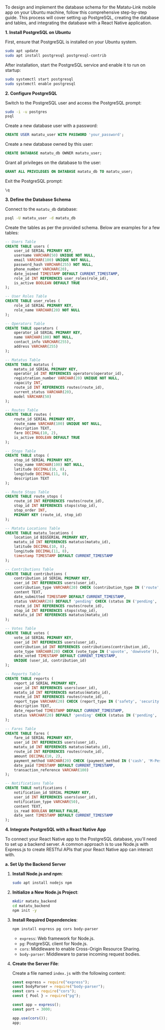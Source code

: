 To design and implement the database schema for the Matatu-Link mobile app on your Ubuntu machine, follow this comprehensive step-by-step guide. This process will cover setting up PostgreSQL, creating the database and tables, and integrating the database with a React Native application.

**1. Install PostgreSQL on Ubuntu**

First, ensure that PostgreSQL is installed on your Ubuntu system.

```bash
sudo apt update
sudo apt install postgresql postgresql-contrib
```

After installation, start the PostgreSQL service and enable it to run on startup:

```bash
sudo systemctl start postgresql
sudo systemctl enable postgresql
```

**2. Configure PostgreSQL**

Switch to the PostgreSQL user and access the PostgreSQL prompt:

```bash
sudo -i -u postgres
psql
```

Create a new database user with a password:

```sql
CREATE USER matatu_user WITH PASSWORD 'your_password';
```

Create a new database owned by this user:

```sql
CREATE DATABASE matatu_db OWNER matatu_user;
```

Grant all privileges on the database to the user:

```sql
GRANT ALL PRIVILEGES ON DATABASE matatu_db TO matatu_user;
```

Exit the PostgreSQL prompt:

```sql
\q
```

**3. Define the Database Schema**

Connect to the `matatu_db` database:

```bash
psql -U matatu_user -d matatu_db
```

Create the tables as per the provided schema. Below are examples for a few tables:

```sql
-- Users Table
CREATE TABLE users (
    user_id SERIAL PRIMARY KEY,
    username VARCHAR(50) UNIQUE NOT NULL,
    email VARCHAR(100) UNIQUE NOT NULL,
    password_hash VARCHAR(255) NOT NULL,
    phone_number VARCHAR(20),
    date_joined TIMESTAMP DEFAULT CURRENT_TIMESTAMP,
    role_id INT REFERENCES user_roles(role_id),
    is_active BOOLEAN DEFAULT TRUE
);

-- User Roles Table
CREATE TABLE user_roles (
    role_id SERIAL PRIMARY KEY,
    role_name VARCHAR(20) NOT NULL
);

-- Operators Table
CREATE TABLE operators (
    operator_id SERIAL PRIMARY KEY,
    name VARCHAR(100) NOT NULL,
    contact_info VARCHAR(255),
    address VARCHAR(255)
);

-- Matatus Table
CREATE TABLE matatus (
    matatu_id SERIAL PRIMARY KEY,
    operator_id INT REFERENCES operators(operator_id),
    registration_number VARCHAR(20) UNIQUE NOT NULL,
    capacity INT,
    route_id INT REFERENCES routes(route_id),
    current_status VARCHAR(20),
    model VARCHAR(50)
);

-- Routes Table
CREATE TABLE routes (
    route_id SERIAL PRIMARY KEY,
    route_name VARCHAR(100) UNIQUE NOT NULL,
    description TEXT,
    fare DECIMAL(10, 2),
    is_active BOOLEAN DEFAULT TRUE
);

-- Stops Table
CREATE TABLE stops (
    stop_id SERIAL PRIMARY KEY,
    stop_name VARCHAR(100) NOT NULL,
    latitude DECIMAL(10, 8),
    longitude DECIMAL(11, 8),
    description TEXT
);

-- Route Stops Table
CREATE TABLE route_stops (
    route_id INT REFERENCES routes(route_id),
    stop_id INT REFERENCES stops(stop_id),
    stop_order INT,
    PRIMARY KEY (route_id, stop_id)
);

-- Matatu Locations Table
CREATE TABLE matatu_locations (
    location_id BIGSERIAL PRIMARY KEY,
    matatu_id INT REFERENCES matatus(matatu_id),
    latitude DECIMAL(10, 8),
    longitude DECIMAL(11, 8),
    timestamp TIMESTAMP DEFAULT CURRENT_TIMESTAMP
);

-- Contributions Table
CREATE TABLE contributions (
    contribution_id SERIAL PRIMARY KEY,
    user_id INT REFERENCES users(user_id),
    contribution_type VARCHAR(20) CHECK (contribution_type IN ('route', 'stop', 'matatu')),
    content TEXT,
    date_submitted TIMESTAMP DEFAULT CURRENT_TIMESTAMP,
    status VARCHAR(20) DEFAULT 'pending' CHECK (status IN ('pending', 'approved', 'rejected')),
    route_id INT REFERENCES routes(route_id),
    stop_id INT REFERENCES stops(stop_id),
    matatu_id INT REFERENCES matatus(matatu_id)
);

-- Votes Table
CREATE TABLE votes (
    vote_id SERIAL PRIMARY KEY,
    user_id INT REFERENCES users(user_id),
    contribution_id INT REFERENCES contributions(contribution_id),
    vote_type VARCHAR(20) CHECK (vote_type IN ('upvote', 'downvote')),
    date_voted TIMESTAMP DEFAULT CURRENT_TIMESTAMP,
    UNIQUE (user_id, contribution_id)
);

-- Reports Table
CREATE TABLE reports (
    report_id SERIAL PRIMARY KEY,
    user_id INT REFERENCES users(user_id),
    matatu_id INT REFERENCES matatus(matatu_id),
    route_id INT REFERENCES routes(route_id),
    report_type VARCHAR(20) CHECK (report_type IN ('safety', 'security', 'other')),
    description TEXT,
    date_reported TIMESTAMP DEFAULT CURRENT_TIMESTAMP,
    status VARCHAR(20) DEFAULT 'pending' CHECK (status IN ('pending', 'reviewed', 'resolved'))
);

-- Fares Table
CREATE TABLE fares (
    fare_id SERIAL PRIMARY KEY,
    user_id INT REFERENCES users(user_id),
    matatu_id INT REFERENCES matatus(matatu_id),
    route_id INT REFERENCES routes(route_id),
    amount DECIMAL(10, 2),
    payment_method VARCHAR(20) CHECK (payment_method IN ('cash', 'M-Pesa', 'card')),
    date_paid TIMESTAMP DEFAULT CURRENT_TIMESTAMP,
    transaction_reference VARCHAR(100)
);

-- Notifications Table
CREATE TABLE notifications (
    notification_id SERIAL PRIMARY KEY,
    user_id INT REFERENCES users(user_id),
    notification_type VARCHAR(50),
    content TEXT,
    is_read BOOLEAN DEFAULT FALSE,
    date_sent TIMESTAMP DEFAULT CURRENT_TIMESTAMP
);
```

**4. Integrate PostgreSQL with a React Native App**

To connect your React Native app to the PostgreSQL database, you'll need to set up a backend server. A common approach is to use Node.js with Express.js to create RESTful APIs that your React Native app can interact with.

**a. Set Up the Backend Server**

1. **Install Node.js and npm**:

   ```bash
   sudo apt install nodejs npm
   ```

2. **Initialize a New Node.js Project**:

   ```bash
   mkdir matatu_backend
   cd matatu_backend
   npm init -y
   ```

3. **Install Required Dependencies**:

   ```bash
   npm install express pg cors body-parser
   ```

   - `express`: Web framework for Node.js.
   - `pg`: PostgreSQL client for Node.js.
   - `cors`: Middleware to enable Cross-Origin Resource Sharing.
   - `body-parser`: Middleware to parse incoming request bodies.

4. **Create the Server File**:

   Create a file named `index.js` with the following content:

   ```javascript
   const express = require("express");
   const bodyParser = require("body-parser");
   const cors = require("cors");
   const { Pool } = require("pg");

   const app = express();
   const port = 3000;

   app.use(cors());
   app;
   ```
